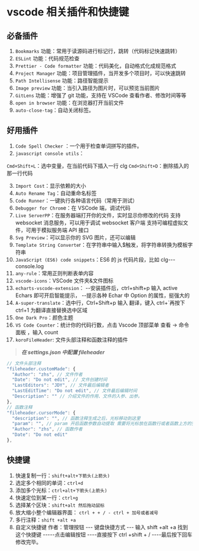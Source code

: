 # vscode 相关插件和快捷键

## 必备插件

1. `Bookmarks`
   功能：常用于读源码进行标记行，跳转（代码标记快速跳转）
2. `ESLint`
   功能：代码规范检查
3. `Prettier - Code formatter`
   功能：代码美化，自动格式化成规范格式
4. `Project Manager`
   功能：项目管理插件，当开发多个项目时，可以快速跳转
5. `Path Intellisense`
   功能：路径智能提示
6. `Image preview`
   功能：当引入路径为图片时，可以预览当前图片
7. `GitLens`
   功能：增强了 git 功能，支持在 VSCode 查看作者、修改时间等等
8. `open in browser`
   功能：在浏览器打开当前文件
9. `auto-close-tag`：自动关闭标签。

## 好用插件

1. `Code Spell Checker` ：一个用于检查单词拼写的插件。
2. `javascript console utils`：

`Cmd+Shift+L`：选中变量，在当前代码下插入一行 clg
`Cmd+Shift+D`：删除插入的那一行代码

3. `Import Cost`：显示依赖的大小
4. `Auto Rename Tag`：自动重命名标签
5. `Code Runner`：一键执行各种语言代码（常用于测试）
6. `Debugger for Chrom`e：在 VSCode 端，调试代码
7. `Live ServerPP`：在服务器端打开你的文件，实时显示你修改的代码
   支持 websocket 消息服务，可以用于调试 websocket 客户端
   支持可编程虚拟文件，可用于模拟服务端 API 接口
8. `Svg Preview`：可以显示你的 SVG 图片，还可以编辑
9. `Template String Converte`r：在字符串中输入$触发，将字符串转换为模板字符串
10. `JavaScript (ES6) code snippets`：ES6 的 js 代码片段，比如 clg---console.log
11. `any-rule`：常用正则判断表单内容
12. `vscode-icons`：VSCode 文件夹&文件图标
13. `echarts-vscode-extension`：
    --安装插件后，ctrl+shift+p 输入 active Echars 即可开启智能提示，
    --提示各种 Echar 中 Option 的属性，挺强大的
14. `A-super-translate`：选中行，Ctrl+Shift+p 输入 翻译，键入 ctrl+`再按下 ctrl+1 为翻译直接替换选中区域
15. `One Dark Pro`：颜色主题
16. `VS Code Counter`：统计你的代码行数，点击 Vscode 顶部菜单 查看 -> 命令面板 ，输入 count
17. `koroFileHeader`: 文件头部注释和函数注释的插件

> **_在 settings.json 中配置 fileheader_**

```js
// 文件头部注释
"fileheader.customMade": {
  "Author": "zhs", // 文件作者
  "Date": "Do not edit", // 文件创建时间
  "LastEditors": "JDY", // 文件最后编辑者
  "LastEditTime": "Do not edit", // 文件最后编辑时间
  "Description": "" // 介绍文件的作用、文件的入参、出参。
},
// 函数注释
"fileheader.cursorMode": {
  "description": "", // 函数注释生成之后，光标移动到这里
  "param": "", // param 开启函数参数自动提取 需要将光标放在函数行或者函数上方的空白行
  "Author": "zhs", // 函数作者
  "Date": "Do not edit"
},
```

## 快捷键

1. 快速复制一行：`shift+alt+下箭头(上箭头)`
2. 选定多个相同的单词：`ctrl+d`
3. 添加多个光标：`ctrl+alt+下箭头(上箭头)`
4. 快速定位到某一行：`ctrl+g`
5. 选择某个区块：`shift+alt 然后拖动鼠标`
6. 放大缩小整个编辑器界面： `ctrl + + / - ctrl + 加号或者减号`
7. 多行注释：`shift +alt +a`
8. 自定义快捷键 作者：管理按钮 --- 键盘快捷方式 --- 输入 shift +alt +a 找到这个快捷键 -----点击编辑按钮 ----直接按下 ctrl +shift + / ----最后按下回车修改完毕。
